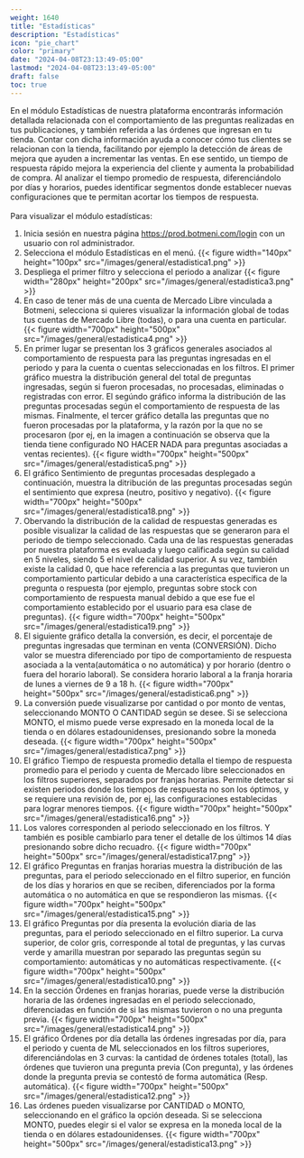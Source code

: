 ```yaml
---
weight: 1640
title: "Estadísticas"
description: "Estadísticas"
icon: "pie_chart"
color: "primary"
date: "2024-04-08T23:13:49-05:00"
lastmod: "2024-04-08T23:13:49-05:00"
draft: false
toc: true
---
```

En el módulo Estadísticas de nuestra plataforma encontrarás información detallada relacionada con el comportamiento de las preguntas realizadas en tus publicaciones, y también referida a las órdenes que ingresan en tu tienda. Contar con dicha información ayuda a conocer cómo tus clientes se relacionan con la tienda, facilitando por ejemplo la detección de áreas de mejora que ayuden a incrementar las ventas. En ese sentido, un tiempo de respuesta rápido mejora la experiencia del cliente y aumenta la probabilidad de compra. Al analizar el tiempo promedio de respuesta, diferenciándolo por días y horarios, puedes identificar segmentos donde establecer nuevas configuraciones que te permitan acortar los tiempos de respuesta.<br></br>
Para visualizar el módulo estadísticas:
1. Inicia sesión en nuestra página <https://prod.botmeni.com/login> con un usuario con rol administrador.
2. Selecciona el módulo Estadísticas en el menú.
{{< figure width="140px" height="100px" src="/images/general/estadistica1.png" >}}
3. Despliega el primer filtro y selecciona el periodo a analizar
{{< figure width="280px" height="200px" src="/images/general/estadistica3.png" >}}
4. En caso de tener más de una cuenta de Mercado Libre vinculada a Botmeni, selecciona si quieres visualizar la información global de todas tus cuentas de Mercado Libre (todas), o para una cuenta en particular.
{{< figure width="700px" height="500px" src="/images/general/estadistica4.png" >}}
5. En primer lugar se presentan los 3 gráficos generales asociados al comportamiento de respuesta para las preguntas ingresadas en el periodo y para la cuenta o cuentas seleccionadas en los filtros. El primer gráfico muestra la distribución general del total de preguntas ingresadas, según si fueron procesadas, no procesadas, eliminadas o registradas con error. El segúndo gráfico informa la distribución de las preguntas procesadas según el comportamiento de respuesta de las mismas. Finalmente, el tercer gráfico detalla las preguntas que no fueron procesadas por la plataforma, y la razón por la que no se procesaron (por ej, en la imagen a continuación se observa que la tienda tiene configurado NO HACER NADA para preguntas asociadas a ventas recientes).
{{< figure width="700px" height="500px" src="/images/general/estadistica5.png" >}}
6. El gráfico Sentimiento de preguntas procesadas desplegado a continuación, muestra la ditribución de las preguntas procesadas según el sentimiento que expresa (neutro, positivo y negativo).
{{< figure width="700px" height="500px" src="/images/general/estadistica18.png" >}}
7. Obervando la distribución de la calidad de respuestas generadas es posible visualizar la calidad de las respuestas que se generaron para el periodo de tiempo seleccionado. Cada una de las respuestas generadas por nuestra plataforma es evaluada y luego calificada según su calidad en 5 niveles, siendo 5 el nivel de calidad superior. A su vez, también existe la calidad 0, que hace referencia a las preguntas que tuvieron un comportamiento particular debido a una característica específica de la pregunta o respuesta (por ejemplo, preguntas sobre stock con comportamiento de respuesta manual debido a que ese fue el comportamiento establecido por el usuario para esa clase de preguntas).
 {{< figure width="700px" height="500px" src="/images/general/estadistica19.png" >}}
8. El siguiente gráfico detalla la conversión, es decir, el porcentaje de preguntas ingresadas que terminan en venta (CONVERSIÓN). Dicho valor se muestra diferenciado por tipo de comportamiento de respuesta asociada a la venta(automática o no automática) y por horario (dentro o fuera del horario laboral). Se considera horario laboral a la franja horaria de lunes a viernes de 9 a 18 h.
 {{< figure width="700px" height="500px" src="/images/general/estadistica6.png" >}}
7. La conversión puede visualizarse por cantidad o por monto de ventas, seleccionando MONTO O CANTIDAD según se desee. Si se selecciona MONTO, el mismo puede verse expresado en la moneda local de la tienda o en dólares estadounidenses, presionando sobre la moneda deseada.
 {{< figure width="700px" height="500px" src="/images/general/estadistica7.png" >}}
8. El gráfico Tiempo de respuesta promedio detalla el tiempo de respuesta promedio para el periodo y cuenta de Mercado libre seleccionados en los filtros superiores, separados por franjas horarias. Permite detectar si existen periodos donde los tiempos de respuesta no son los óptimos, y se requiere una revisión de, por ej, las configuraciones establecidas para lograr menores tiempos.
 {{< figure width="700px" height="500px" src="/images/general/estadistica16.png" >}}
9. Los valores corresponden al periodo seleccionado en los filtros. Y también es posible cambiarlo para tener el detalle de los últimos 14 días presionando sobre dicho recuadro.
 {{< figure width="700px" height="500px" src="/images/general/estadistica17.png" >}}
10. El gráfico Preguntas en franjas horarias muestra la distribución de las preguntas,  para el periodo seleccionado en el filtro superior, en función de los días y horarios en que se reciben, diferenciados por la forma automática o no automática en que se respondieron las mismas.
 {{< figure width="700px" height="500px" src="/images/general/estadistica15.png" >}}
11. El gráfico Preguntas por día presenta la evolución diaria de las preguntas, para el periodo seleccionado en el filtro superior. La curva superior, de color gris, corresponde al total de preguntas, y las curvas verde y amarilla muestran por separado las preguntas según su comportamiento: automáticas y no automáticas respectivamente.
 {{< figure width="700px" height="500px" src="/images/general/estadistica10.png" >}}
 11. En la sección Órdenes en franjas horarias, puede verse la distribución horaria de las órdenes ingresadas en el periodo seleccionado, diferenciadas en función de si las mismas tuvieron o no una pregunta previa. 
 {{< figure width="700px" height="500px" src="/images/general/estadistica14.png" >}}
 12. El gráfico Órdenes por día detalla las órdenes ingresadas por día, para el periodo y cuenta de ML seleccionados en los filtros superiores, diferenciándolas en 3 curvas: la cantidad de órdenes totales (total), las órdenes que tuvieron una pregunta previa (Con pregunta), y las órdenes donde la pregunta previa se contestó de forma automática (Resp. automática).
 {{< figure width="700px" height="500px" src="/images/general/estadistica12.png" >}}
 13. Las órdenes pueden visualizarse por CANTIDAD o MONTO, seleccionando en el gráfico la opción deseada. Si se selecciona MONTO, puedes elegir si el valor se expresa en la moneda local de la tienda o en dólares estadounidenses.
 {{< figure width="700px" height="500px" src="/images/general/estadistica13.png" >}}

